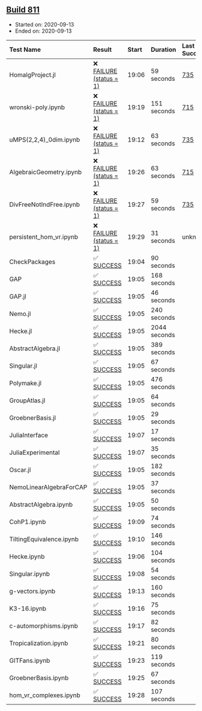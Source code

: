 ## [Build 811](https://oscarci.mathematik.uni-kl.de/job/oscar-stable/811/)

* Started on: 2020-09-13
* Ended on: 2020-09-13

| Test Name    | Result | Start | Duration | Last Success | First Failure |
|:-------------|:-------|:------|:---------|:-------------|:--------------|
| HomalgProject.jl | ❌ [FAILURE (status = 1)](https://oscarci.mathematik.uni-kl.de/job/oscar-stable/811/artifact/logs/build-811/HomalgProject.jl.log) | 19:06 | 59 seconds | [735](https://oscarci.mathematik.uni-kl.de/job/oscar-stable/735/) | [736](https://oscarci.mathematik.uni-kl.de/job/oscar-stable/736/) |
| wronski-poly.ipynb | ❌ [FAILURE (status = 1)](https://oscarci.mathematik.uni-kl.de/job/oscar-stable/811/artifact/logs/build-811/wronski-poly.ipynb.log) | 19:19 | 151 seconds | [715](https://oscarci.mathematik.uni-kl.de/job/oscar-stable/715/) | [716](https://oscarci.mathematik.uni-kl.de/job/oscar-stable/716/) |
| uMPS(2,2,4)_0dim.ipynb | ❌ [FAILURE (status = 1)](https://oscarci.mathematik.uni-kl.de/job/oscar-stable/811/artifact/logs/build-811/uMPS-2-2-4-_0dim.ipynb.log) | 19:12 | 63 seconds | [735](https://oscarci.mathematik.uni-kl.de/job/oscar-stable/735/) | [736](https://oscarci.mathematik.uni-kl.de/job/oscar-stable/736/) |
| AlgebraicGeometry.ipynb | ❌ [FAILURE (status = 1)](https://oscarci.mathematik.uni-kl.de/job/oscar-stable/811/artifact/logs/build-811/AlgebraicGeometry.ipynb.log) | 19:26 | 63 seconds | [715](https://oscarci.mathematik.uni-kl.de/job/oscar-stable/715/) | [716](https://oscarci.mathematik.uni-kl.de/job/oscar-stable/716/) |
| DivFreeNotIndFree.ipynb | ❌ [FAILURE (status = 1)](https://oscarci.mathematik.uni-kl.de/job/oscar-stable/811/artifact/logs/build-811/DivFreeNotIndFree.ipynb.log) | 19:27 | 59 seconds | [735](https://oscarci.mathematik.uni-kl.de/job/oscar-stable/735/) | [736](https://oscarci.mathematik.uni-kl.de/job/oscar-stable/736/) |
| persistent_hom_vr.ipynb | ❌ [FAILURE (status = 1)](https://oscarci.mathematik.uni-kl.de/job/oscar-stable/811/artifact/logs/build-811/persistent_hom_vr.ipynb.log) | 19:29 | 31 seconds | unknown | unknown |
| CheckPackages | ✅ [SUCCESS](https://oscarci.mathematik.uni-kl.de/job/oscar-stable/811/artifact/logs/build-811/CheckPackages.log) | 19:04 | 90 seconds |  |  |
| GAP | ✅ [SUCCESS](https://oscarci.mathematik.uni-kl.de/job/oscar-stable/811/artifact/logs/build-811/GAP.log) | 19:05 | 168 seconds |  |  |
| GAP.jl | ✅ [SUCCESS](https://oscarci.mathematik.uni-kl.de/job/oscar-stable/811/artifact/logs/build-811/GAP.jl.log) | 19:05 | 46 seconds |  |  |
| Nemo.jl | ✅ [SUCCESS](https://oscarci.mathematik.uni-kl.de/job/oscar-stable/811/artifact/logs/build-811/Nemo.jl.log) | 19:05 | 240 seconds |  |  |
| Hecke.jl | ✅ [SUCCESS](https://oscarci.mathematik.uni-kl.de/job/oscar-stable/811/artifact/logs/build-811/Hecke.jl.log) | 19:05 | 2044 seconds |  |  |
| AbstractAlgebra.jl | ✅ [SUCCESS](https://oscarci.mathematik.uni-kl.de/job/oscar-stable/811/artifact/logs/build-811/AbstractAlgebra.jl.log) | 19:05 | 389 seconds |  |  |
| Singular.jl | ✅ [SUCCESS](https://oscarci.mathematik.uni-kl.de/job/oscar-stable/811/artifact/logs/build-811/Singular.jl.log) | 19:05 | 67 seconds |  |  |
| Polymake.jl | ✅ [SUCCESS](https://oscarci.mathematik.uni-kl.de/job/oscar-stable/811/artifact/logs/build-811/Polymake.jl.log) | 19:05 | 476 seconds |  |  |
| GroupAtlas.jl | ✅ [SUCCESS](https://oscarci.mathematik.uni-kl.de/job/oscar-stable/811/artifact/logs/build-811/GroupAtlas.jl.log) | 19:05 | 64 seconds |  |  |
| GroebnerBasis.jl | ✅ [SUCCESS](https://oscarci.mathematik.uni-kl.de/job/oscar-stable/811/artifact/logs/build-811/GroebnerBasis.jl.log) | 19:05 | 29 seconds |  |  |
| JuliaInterface | ✅ [SUCCESS](https://oscarci.mathematik.uni-kl.de/job/oscar-stable/811/artifact/logs/build-811/JuliaInterface.log) | 19:07 | 17 seconds |  |  |
| JuliaExperimental | ✅ [SUCCESS](https://oscarci.mathematik.uni-kl.de/job/oscar-stable/811/artifact/logs/build-811/JuliaExperimental.log) | 19:07 | 35 seconds |  |  |
| Oscar.jl | ✅ [SUCCESS](https://oscarci.mathematik.uni-kl.de/job/oscar-stable/811/artifact/logs/build-811/Oscar.jl.log) | 19:05 | 182 seconds |  |  |
| NemoLinearAlgebraForCAP | ✅ [SUCCESS](https://oscarci.mathematik.uni-kl.de/job/oscar-stable/811/artifact/logs/build-811/NemoLinearAlgebraForCAP.log) | 19:05 | 37 seconds |  |  |
| AbstractAlgebra.ipynb | ✅ [SUCCESS](https://oscarci.mathematik.uni-kl.de/job/oscar-stable/811/artifact/logs/build-811/AbstractAlgebra.ipynb.log) | 19:05 | 50 seconds |  |  |
| CohP1.ipynb | ✅ [SUCCESS](https://oscarci.mathematik.uni-kl.de/job/oscar-stable/811/artifact/logs/build-811/CohP1.ipynb.log) | 19:09 | 74 seconds |  |  |
| TiltingEquivalence.ipynb | ✅ [SUCCESS](https://oscarci.mathematik.uni-kl.de/job/oscar-stable/811/artifact/logs/build-811/TiltingEquivalence.ipynb.log) | 19:10 | 146 seconds |  |  |
| Hecke.ipynb | ✅ [SUCCESS](https://oscarci.mathematik.uni-kl.de/job/oscar-stable/811/artifact/logs/build-811/Hecke.ipynb.log) | 19:06 | 104 seconds |  |  |
| Singular.ipynb | ✅ [SUCCESS](https://oscarci.mathematik.uni-kl.de/job/oscar-stable/811/artifact/logs/build-811/Singular.ipynb.log) | 19:08 | 54 seconds |  |  |
| g-vectors.ipynb | ✅ [SUCCESS](https://oscarci.mathematik.uni-kl.de/job/oscar-stable/811/artifact/logs/build-811/g-vectors.ipynb.log) | 19:13 | 160 seconds |  |  |
| K3-16.ipynb | ✅ [SUCCESS](https://oscarci.mathematik.uni-kl.de/job/oscar-stable/811/artifact/logs/build-811/K3-16.ipynb.log) | 19:16 | 75 seconds |  |  |
| c-automorphisms.ipynb | ✅ [SUCCESS](https://oscarci.mathematik.uni-kl.de/job/oscar-stable/811/artifact/logs/build-811/c-automorphisms.ipynb.log) | 19:17 | 82 seconds |  |  |
| Tropicalization.ipynb | ✅ [SUCCESS](https://oscarci.mathematik.uni-kl.de/job/oscar-stable/811/artifact/logs/build-811/Tropicalization.ipynb.log) | 19:21 | 80 seconds |  |  |
| GITFans.ipynb | ✅ [SUCCESS](https://oscarci.mathematik.uni-kl.de/job/oscar-stable/811/artifact/logs/build-811/GITFans.ipynb.log) | 19:23 | 119 seconds |  |  |
| GroebnerBasis.ipynb | ✅ [SUCCESS](https://oscarci.mathematik.uni-kl.de/job/oscar-stable/811/artifact/logs/build-811/GroebnerBasis.ipynb.log) | 19:25 | 67 seconds |  |  |
| hom_vr_complexes.ipynb | ✅ [SUCCESS](https://oscarci.mathematik.uni-kl.de/job/oscar-stable/811/artifact/logs/build-811/hom_vr_complexes.ipynb.log) | 19:28 | 107 seconds |  |  |
